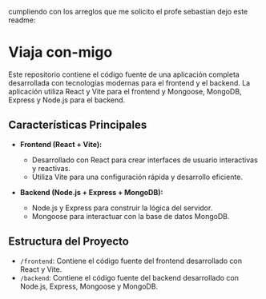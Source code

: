 cumpliendo con los arreglos que me solicito el profe sebastian dejo este readme:

# Viaja con-migo

Este repositorio contiene el código fuente de una aplicación completa desarrollada con tecnologías modernas para el frontend y el backend. La aplicación utiliza React y Vite para el frontend y Mongoose, MongoDB, Express y Node.js para el backend.

## Características Principales

- **Frontend (React + Vite):**

  - Desarrollado con React para crear interfaces de usuario interactivas y reactivas.
  - Utiliza Vite para una configuración rápida y desarrollo eficiente.

- **Backend (Node.js + Express + MongoDB):**
  - Node.js y Express para construir la lógica del servidor.
  - Mongoose para interactuar con la base de datos MongoDB.

## Estructura del Proyecto

- `/frontend`: Contiene el código fuente del frontend desarrollado con React y Vite.
- `/backend`: Contiene el código fuente del backend desarrollado con Node.js, Express, Mongoose y MongoDB.
